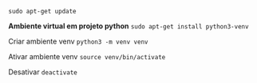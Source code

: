 ```sudo apt-get update```

**Ambiente virtual em projeto python**
```sudo apt-get install python3-venv```

Criar ambiente venv
```python3 -m venv venv```

Ativar ambiente venv
```source venv/bin/activate```

Desativar
```deactivate```